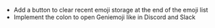 - Add a button to clear recent emoji storage at the end of the emoji list
- Implement the colon to open Geniemoji like in Discord and Slack
